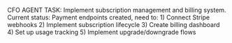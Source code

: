 CFO AGENT TASK: Implement subscription management and billing system. Current status: Payment endpoints created, need to: 1) Connect Stripe webhooks 2) Implement subscription lifecycle 3) Create billing dashboard 4) Set up usage tracking 5) Implement upgrade/downgrade flows
